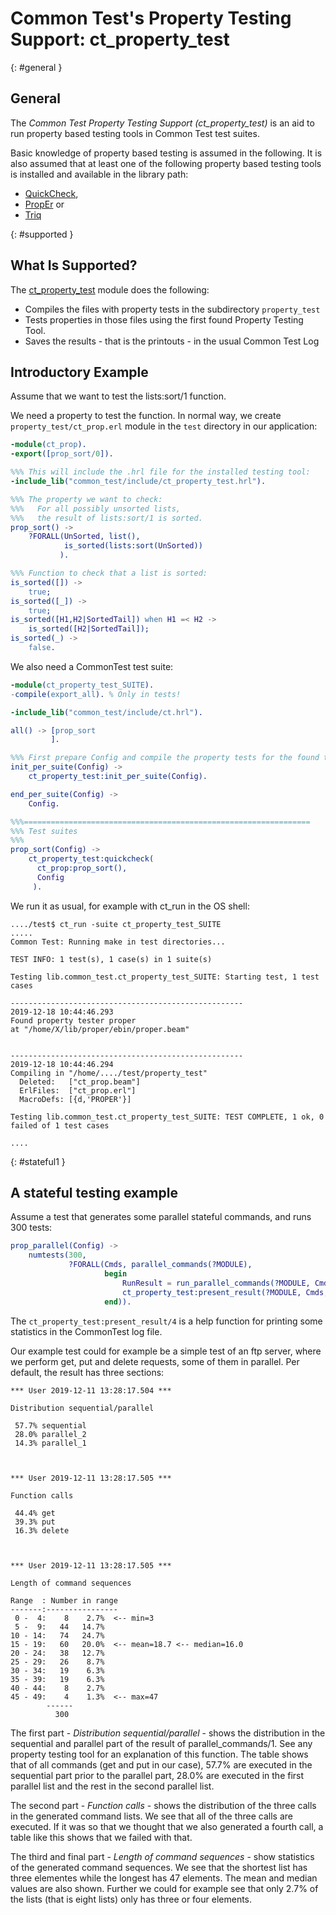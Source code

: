 <!--
%CopyrightBegin%

Copyright Ericsson AB 2023. All Rights Reserved.

Licensed under the Apache License, Version 2.0 (the "License");
you may not use this file except in compliance with the License.
You may obtain a copy of the License at

    http://www.apache.org/licenses/LICENSE-2.0

Unless required by applicable law or agreed to in writing, software
distributed under the License is distributed on an "AS IS" BASIS,
WITHOUT WARRANTIES OR CONDITIONS OF ANY KIND, either express or implied.
See the License for the specific language governing permissions and
limitations under the License.

%CopyrightEnd%
-->
# Common Test's Property Testing Support: ct_property_test

[](){: #general }

## General

The _Common Test Property Testing Support (ct_property_test)_ is an aid to run
property based testing tools in Common Test test suites.

Basic knowledge of property based testing is assumed in the following. It is
also assumed that at least one of the following property based testing tools is
installed and available in the library path:

- [QuickCheck](http://www.quviq.com),
- [PropEr](https://proper-testing.github.io) or
- [Triq](https://github.com/krestenkrab/triq)

[](){: #supported }

## What Is Supported?

The [ct_property_test](`m:ct_property_test#`) module does the following:

- Compiles the files with property tests in the subdirectory `property_test`
- Tests properties in those files using the first found Property Testing Tool.
- Saves the results - that is the printouts - in the usual Common Test Log

## Introductory Example

Assume that we want to test the lists:sort/1 function.

We need a property to test the function. In normal way, we create
`property_test/ct_prop.erl` module in the `test` directory in our application:

```erlang
-module(ct_prop).
-export([prop_sort/0]).

%%% This will include the .hrl file for the installed testing tool:
-include_lib("common_test/include/ct_property_test.hrl").

%%% The property we want to check:
%%%   For all possibly unsorted lists,
%%%   the result of lists:sort/1 is sorted.
prop_sort() ->
    ?FORALL(UnSorted, list(),
            is_sorted(lists:sort(UnSorted))
           ).

%%% Function to check that a list is sorted:
is_sorted([]) ->
    true;
is_sorted([_]) ->
    true;
is_sorted([H1,H2|SortedTail]) when H1 =< H2 ->
    is_sorted([H2|SortedTail]);
is_sorted(_) ->
    false.
```

We also need a CommonTest test suite:

```erlang
-module(ct_property_test_SUITE).
-compile(export_all). % Only in tests!

-include_lib("common_test/include/ct.hrl").

all() -> [prop_sort
         ].

%%% First prepare Config and compile the property tests for the found tool:
init_per_suite(Config) ->
    ct_property_test:init_per_suite(Config).

end_per_suite(Config) ->
    Config.

%%%================================================================
%%% Test suites
%%%
prop_sort(Config) ->
    ct_property_test:quickcheck(
      ct_prop:prop_sort(),
      Config
     ).
```

We run it as usual, for example with ct_run in the OS shell:

```text
..../test$ ct_run -suite ct_property_test_SUITE
.....
Common Test: Running make in test directories...

TEST INFO: 1 test(s), 1 case(s) in 1 suite(s)

Testing lib.common_test.ct_property_test_SUITE: Starting test, 1 test cases

----------------------------------------------------
2019-12-18 10:44:46.293
Found property tester proper
at "/home/X/lib/proper/ebin/proper.beam"


----------------------------------------------------
2019-12-18 10:44:46.294
Compiling in "/home/..../test/property_test"
  Deleted:   ["ct_prop.beam"]
  ErlFiles:  ["ct_prop.erl"]
  MacroDefs: [{d,'PROPER'}]

Testing lib.common_test.ct_property_test_SUITE: TEST COMPLETE, 1 ok, 0 failed of 1 test cases

....
```

[](){: #stateful1 }

## A stateful testing example

Assume a test that generates some parallel stateful commands, and runs 300
tests:

```erlang
prop_parallel(Config) ->
    numtests(300,
             ?FORALL(Cmds, parallel_commands(?MODULE),
                     begin
                         RunResult = run_parallel_commands(?MODULE, Cmds),
                         ct_property_test:present_result(?MODULE, Cmds, RunResult, Config)
                     end)).
```

The `ct_property_test:present_result/4` is a help function for printing some
statistics in the CommonTest log file.

Our example test could for example be a simple test of an ftp server, where we
perform get, put and delete requests, some of them in parallel. Per default, the
result has three sections:

```text
*** User 2019-12-11 13:28:17.504 ***

Distribution sequential/parallel

 57.7% sequential
 28.0% parallel_2
 14.3% parallel_1



*** User 2019-12-11 13:28:17.505 ***

Function calls

 44.4% get
 39.3% put
 16.3% delete



*** User 2019-12-11 13:28:17.505 ***

Length of command sequences

Range  : Number in range
-------:----------------
 0 -  4:    8    2.7%  <-- min=3
 5 -  9:   44   14.7%
10 - 14:   74   24.7%
15 - 19:   60   20.0%  <-- mean=18.7 <-- median=16.0
20 - 24:   38   12.7%
25 - 29:   26    8.7%
30 - 34:   19    6.3%
35 - 39:   19    6.3%
40 - 44:    8    2.7%
45 - 49:    4    1.3%  <-- max=47
        ------
          300
```

The first part - _Distribution sequential/parallel_ \- shows the distribution in
the sequential and parallel part of the result of parallel_commands/1. See any
property testing tool for an explanation of this function. The table shows that
of all commands (get and put in our case), 57.7% are executed in the sequential
part prior to the parallel part, 28.0% are executed in the first parallel list
and the rest in the second parallel list.

The second part - _Function calls_ \- shows the distribution of the three calls
in the generated command lists. We see that all of the three calls are executed.
If it was so that we thought that we also generated a fourth call, a table like
this shows that we failed with that.

The third and final part - _Length of command sequences_ \- show statistics of
the generated command sequences. We see that the shortest list has three
elementes while the longest has 47 elements. The mean and median values are also
shown. Further we could for example see that only 2.7% of the lists (that is
eight lists) only has three or four elements.

